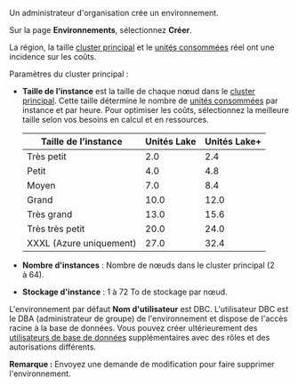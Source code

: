 Un administrateur d'organisation crée un environnement.

Sur la page **Environnements**, sélectionnez **Créer**.

La région, la taille [cluster principal](isb1696461636881.md) et le [unités consommées](onj1682104977691.md) réel ont une incidence sur les coûts.

Paramètres du cluster principal :

-   **Taille de l’instance** est la taille de chaque nœud dans le [cluster principal](nmr1658424425362.md). Cette taille détermine le nombre de [unités consommées](tdv1682522711429.md) par instance et par heure. Pour optimiser les coûts, sélectionnez la meilleure taille selon vos besoins en calcul et en ressources.

    | Taille de l’instance    | Unités Lake | Unités Lake+ |
    |-------------------------|-------------|--------------|
    | Très petit              | 2.0         | 2.4          |
    | Petit                   | 4.0         | 4.8          |
    | Moyen                   | 7.0         | 8.4          |
    | Grand                   | 10.0        | 12.0         |
    | Très grand              | 13.0        | 15.6         |
    | Très très petit         | 20.0        | 24.0         |
    | XXXL (Azure uniquement) | 27.0        | 32.4         |

-   **Nombre d'instances** : Nombre de nœuds dans le cluster principal (2 à 64).

-   **Stockage d'instance** : 1 à 72 To de stockage par nœud.

L'environnement par défaut **Nom d'utilisateur** est DBC. L'utilisateur DBC est le DBA (administrateur de groupe) de l'environnement et dispose de l'accès racine à la base de données. Vous pouvez créer ultérieurement des [utilisateurs de base de données](wxe1659392685092.md) supplémentaires avec des rôles et des autorisations différents.

**Remarque :** Envoyez une demande de modification pour faire supprimer l'environnement.
